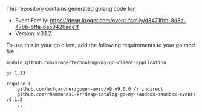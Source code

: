 This repository contains generated golang code for:
* Event Family: https://desp.kroger.com/event-family/d3471fbb-8d8a-478b-bffa-6a59426ade1f
* Version: v0.1.2

To use this in your go client, add the following requirements to your go.mod file.

```
module github.com/krogertechnology/my-go-client-application

go 1.13

require (
	github.com/actgardner/gogen-avro/v9 v9.0.0 // indirect
	github.com/rhammonds1-kr/desp-catalog-go-my-sandbox-sandbox-events v0.1.2
	...
```
